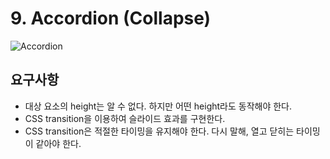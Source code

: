 # 9. Accordion (Collapse)

![Accordion](https://poiemaweb.com/assets/fs-images/exercise/accordion.gif)

## 요구사항

- 대상 요소의 height는 알 수 없다. 하지만 어떤 height라도 동작해야 한다.
- CSS transition을 이용하여 슬라이드 효과를 구현한다.
- CSS transition은 적절한 타이밍을 유지해야 한다. 다시 말해, 열고 닫히는 타이밍이 같아야 한다.
